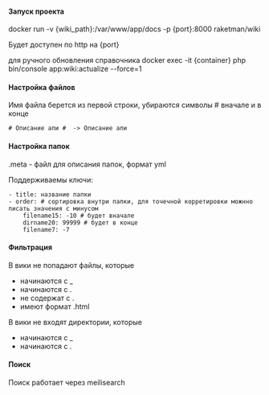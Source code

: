 #### Запуск проекта ####

docker run -v {wiki_path}:/var/www/app/docs -p {port}:8000 raketman/wiki

Будет доступен по http на {port}

для ручного обновления справочника
docker exec -it {container} php bin/console  app:wiki:actualize --force=1

#### Настройка файлов ####
Имя файла берется из первой строки, убираются символы # вначале и в конце

```
# Описание апи #  -> Описание апи

```

#### Настройка папок ####

.meta - файл для описания папок, формат yml

Поддерживаемы ключи:
```
- title: название папки
- order: # сортировка внутри папки, для точечной корретировки можнно писать значения с минусом
    filename15: -10 # будет вначале
    dirname20: 99999 # будет в конце
    filename7: -7

```

#### Фильтрация ####
В вики не попадают файлы, которые
- начинаются с _
- начинаются с .
- не содержат с .
- имеют формат .html

В вики не входят директории, которые
- начинаются с _
- начинаются с .
#### Поиск ####

Поиск работает через meilisearch

